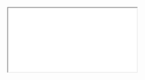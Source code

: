 <iframe src=`https://github-readme-stats.vercel.app/api?username=futzumi&show=stars%20earned,commits,%20prs,%20issues,%20contributed&type=bar`> </iframe>
